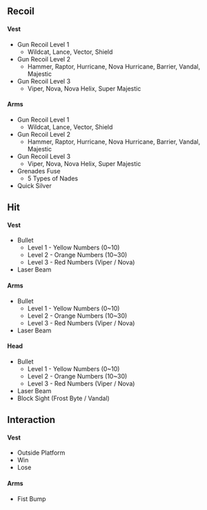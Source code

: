 ## Recoil

#### Vest

- Gun Recoil Level 1
  - Wildcat, Lance, Vector, Shield
- Gun Recoil Level 2
  - Hammer, Raptor, Hurricane, Nova Hurricane, Barrier, Vandal, Majestic
- Gun Recoil Level 3
  - Viper, Nova, Nova Helix, Super Majestic

#### Arms

- Gun Recoil Level 1
  - Wildcat, Lance, Vector, Shield
- Gun Recoil Level 2
  - Hammer, Raptor, Hurricane, Nova Hurricane, Barrier, Vandal, Majestic
- Gun Recoil Level 3
  - Viper, Nova, Nova Helix, Super Majestic
- Grenades Fuse
  - 5 Types of Nades
- Quick Silver



## Hit

#### Vest

- Bullet
  - Level 1 - Yellow Numbers (0~10)
  - Level 2 - Orange Numbers (10~30)
  - Level 3 - Red Numbers (Viper / Nova)
- Laser Beam

#### Arms

- Bullet
  - Level 1 - Yellow Numbers (0~10)
  - Level 2 - Orange Numbers (10~30)
  - Level 3 - Red Numbers (Viper / Nova)
- Laser Beam

#### Head

- Bullet
  - Level 1 - Yellow Numbers (0~10)
  - Level 2 - Orange Numbers (10~30)
  - Level 3 - Red Numbers (Viper / Nova)
- Laser Beam
- Block Sight (Frost Byte / Vandal)



## Interaction

#### Vest

- Outside Platform
- Win
- Lose

#### Arms

- Fist Bump

